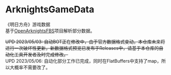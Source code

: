 # ArknightsGameData
《明日方舟》游戏数据  
基于[OpenArknightsFBS](https://github.com/MooncellWiki/OpenArknightsFBS)项目解析部分数据。  

~~UPD 2023/05/03: 自动BOT正在修改中，由于官方数据格式变动，本仓库未来将进行一次破坏性更新，新数据格式预览已发布于Releases中，请基于本仓库的自动化工具开发者及时完成修改。~~  
UPD 2023/05/06: 自动化部分工作已完成，同时在FlatBuffers中支持了map，所以大概率不需要改了。

